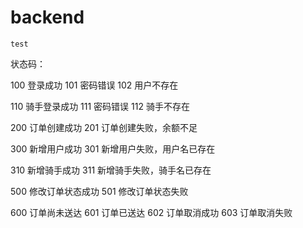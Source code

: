 # backend
```
test
```
状态码：

100 登录成功
101 密码错误
102 用户不存在

110 骑手登录成功
111 密码错误
112 骑手不存在

200 订单创建成功
201 订单创建失败，余额不足

300 新增用户成功
301 新增用户失败，用户名已存在

310 新增骑手成功
311 新增骑手失败，骑手名已存在

500 修改订单状态成功
501 修改订单状态失败

600 订单尚未送达
601 订单已送达
602 订单取消成功
603 订单取消失败

